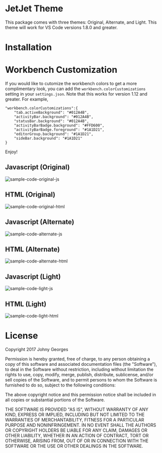 

# JetJet Theme
This package comes with three themes: Original, Alternate, and Light.
This theme will work for VS Code versions 1.8.0 and greater.

# Installation


# Workbench Customization

If you would like to cutomize the workbench colors to get a more complimentary look, you can add the `workbench.colorCustomizations` setting in your `settings.json`. Note that this works for version 1.12 and greater.
For example,
```
"workbench.colorCustomizations":{
    "tab.activeBackground": "#012A4B",
    "activityBar.background": "#012A4B",
    "statusBar.background": "#012A4B",
    "activityBarBadge.background": "#FFD600",
    "activityBarBadge.foreground": "#1A1D21",
    "editorGroup.background": "#1A1D21",
    "sideBar.background": "#1A1D21"
}
```
Enjoy!
## Javascript (Original)
![sample-code-original-js](jetjet-gray-sample-v2.jpg)
## HTML (Original)
![sample-code-original-html](jetjet-html-v2.jpg)
## Javascript (Alternate)
![sample-code-alternate-js](jetjet-alternate-sample-v2.jpg)
## HTML (Alternate)
![sample-code-alternate-html](jetjet-alternate-html-v2.jpg)
## Javascript (Light)
![sample-code-light-js](jetjet-theme-light-sample-js.png)
## HTML (Light)
![sample-code-light-html](jetjet-theme-light-sample-html.png)
# License

Copyright 2017 Johny Georges

Permission is hereby granted, free of charge, to any person obtaining a copy of this software and associated documentation files (the "Software"), to deal in the Software without restriction, including without limitation the rights to use, copy, modify, merge, publish, distribute, sublicense, and/or sell copies of the Software, and to permit persons to whom the Software is furnished to do so, subject to the following conditions:

The above copyright notice and this permission notice shall be included in all copies or substantial portions of the Software.

THE SOFTWARE IS PROVIDED "AS IS", WITHOUT WARRANTY OF ANY KIND, EXPRESS OR IMPLIED, INCLUDING BUT NOT LIMITED TO THE WARRANTIES OF MERCHANTABILITY, FITNESS FOR A PARTICULAR PURPOSE AND NONINFRINGEMENT. IN NO EVENT SHALL THE AUTHORS OR COPYRIGHT HOLDERS BE LIABLE FOR ANY CLAIM, DAMAGES OR OTHER LIABILITY, WHETHER IN AN ACTION OF CONTRACT, TORT OR OTHERWISE, ARISING FROM, OUT OF OR IN CONNECTION WITH THE SOFTWARE OR THE USE OR OTHER DEALINGS IN THE SOFTWARE.
